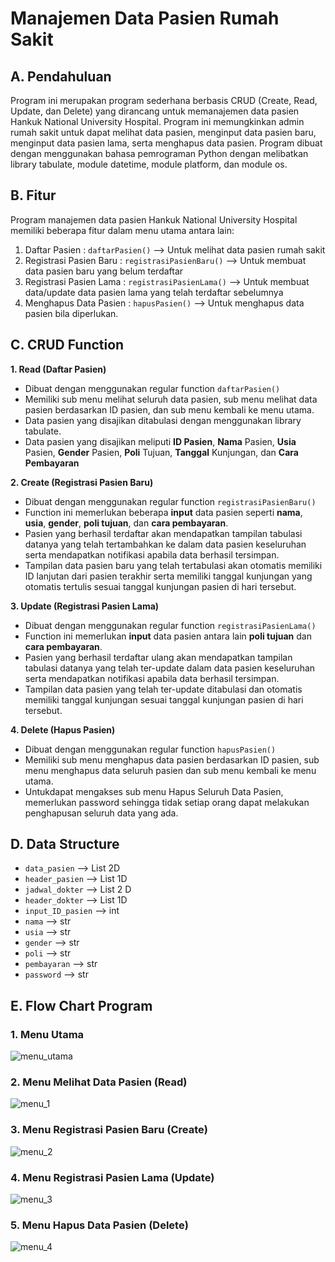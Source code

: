 # **Manajemen Data Pasien Rumah Sakit**
## **A. Pendahuluan**
Program ini merupakan program sederhana berbasis CRUD (Create, Read, Update, dan Delete) yang dirancang untuk memanajemen data pasien Hankuk National University Hospital. Program ini memungkinkan admin rumah sakit untuk dapat melihat data pasien, menginput data pasien baru, menginput data pasien lama, serta menghapus data pasien. Program dibuat dengan menggunakan bahasa pemrograman Python dengan melibatkan library tabulate, module datetime, module platform, dan module os. 
## **B. Fitur**
Program manajemen data pasien Hankuk National University Hospital memiliki beberapa fitur dalam menu utama antara lain:
1. Daftar Pasien : `daftarPasien()` --> Untuk melihat data pasien rumah sakit
2. Registrasi Pasien Baru : `registrasiPasienBaru()` --> Untuk membuat data pasien baru yang belum terdaftar
3. Registrasi Pasien Lama : `registrasiPasienLama()` --> Untuk membuat data/update data pasien lama yang telah terdaftar sebelumnya
4. Menghapus Data Pasien : `hapusPasien()` --> Untuk menghapus data pasien bila diperlukan.
## **C. CRUD Function**
**1. Read (Daftar Pasien)**

- Dibuat dengan menggunakan regular function `daftarPasien()`
- Memiliki sub menu melihat seluruh data pasien, sub menu melihat data pasien berdasarkan ID pasien, dan sub menu kembali ke menu utama.
- Data pasien yang disajikan ditabulasi dengan menggunakan library tabulate.
- Data pasien yang disajikan meliputi **ID Pasien**, **Nama** Pasien, **Usia** Pasien, **Gender** Pasien, **Poli** Tujuan, **Tanggal** Kunjungan, dan **Cara Pembayaran**

**2. Create (Registrasi Pasien Baru)**

- Dibuat dengan menggunakan regular function `registrasiPasienBaru()`
- Function ini memerlukan beberapa **input** data pasien seperti **nama**, **usia**, **gender**, **poli tujuan**, dan **cara pembayaran**.
- Pasien yang berhasil terdaftar akan mendapatkan tampilan tabulasi datanya yang telah tertambahkan ke dalam data pasien keseluruhan serta mendapatkan notifikasi apabila data berhasil tersimpan. 
- Tampilan data pasien baru yang telah tertabulasi akan otomatis memiliki ID lanjutan dari pasien terakhir serta memiliki tanggal kunjungan yang otomatis tertulis sesuai tanggal kunjungan pasien di hari tersebut.

**3. Update (Registrasi Pasien Lama)**

- Dibuat dengan menggunakan regular function `registrasiPasienLama()`
- Function ini memerlukan **input** data pasien antara lain **poli tujuan** dan **cara pembayaran**.
- Pasien yang berhasil terdaftar ulang akan mendapatkan tampilan tabulasi datanya yang telah ter-update dalam data pasien keseluruhan serta mendapatkan notifikasi apabila data berhasil tersimpan. 
- Tampilan data pasien yang telah ter-update ditabulasi dan otomatis memiliki tanggal kunjungan sesuai tanggal kunjungan pasien di hari tersebut.

**4. Delete (Hapus Pasien)**

- Dibuat dengan menggunakan regular function `hapusPasien()`
- Memiliki sub menu menghapus data pasien berdasarkan ID pasien, sub menu menghapus data seluruh pasien dan sub menu kembali ke menu utama.
- Untukdapat mengakses sub menu Hapus Seluruh Data Pasien, memerlukan password sehingga tidak setiap orang dapat melakukan penghapusan seluruh data yang ada.

## **D. Data Structure**
- `data_pasien` --> List 2D
- `header_pasien` --> List 1D
- `jadwal_dokter` --> List 2 D
- `header_dokter` --> List 1D
- `input_ID_pasien` --> int
- `nama` --> str
- `usia` --> str
- `gender` --> str
- `poli` --> str
- `pembayaran` --> str
- `password` --> str

## **E. Flow Chart Program**
### 1. Menu Utama
![menu_utama](https://github.com/user-attachments/assets/3436bc0c-6e35-4f67-81f8-8ccb1966a0b1)

### 2. Menu Melihat Data Pasien (Read)
![menu_1](https://github.com/user-attachments/assets/dd26acc5-45be-442d-b923-e5bf638e8793)

### 3. Menu Registrasi Pasien Baru (Create)
![menu_2](https://github.com/user-attachments/assets/70c0791b-8d60-4081-ad91-2e309b61e3cf)

### 4. Menu Registrasi Pasien Lama (Update)
![menu_3](https://github.com/user-attachments/assets/83f7da8b-fc77-42c2-90ad-fea333d54392)

### 5. Menu Hapus Data Pasien (Delete)
![menu_4](https://github.com/user-attachments/assets/9e64d067-3932-4122-8ab7-9a26d98c219c)
